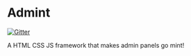 Admint
======

[![Gitter](https://badges.gitter.im/Join%20Chat.svg)](https://gitter.im/Morialkar/Admint?utm_source=badge&utm_medium=badge&utm_campaign=pr-badge&utm_content=badge)

A HTML CSS JS framework that makes admin panels go mint!
